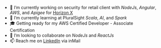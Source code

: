 - 🔭 I’m currently working on security for retail client with *NodeJs*, *Angular*, *AWS*, and *Apigee* for [Horizon X](https://horizonx.com.au/)
- 🌱 I’m currently learning at PluralSight *Scala*, *AI*, and *Spark*
- 🎓 Getting ready for my AWS Certified Developer - Associate Certification 
- 👯 I’m looking to collaborate on *NodeJs* and *ReactJs*
- 📫 Reach me on [LinkedIn](https://www.linkedin.com/in/philipsenger/) via inMail

<!--START_SECTION:endorsements-->
<!--END_SECTION:endorsements-->
